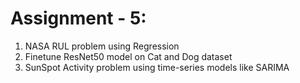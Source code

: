 # Assignment - 5:

1. NASA RUL problem using Regression
2. Finetune ResNet50 model on Cat and Dog dataset
3. SunSpot Activity problem using time-series models like SARIMA
